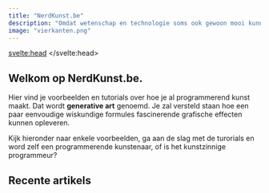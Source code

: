 ```yaml
---
title: "NerdKunst.be"
description: "Omdat wetenschap en technologie soms ook gewoon mooi kunnen zijn."
image: "vierkanten.png"
---
```

<script lang="ts">
	import { formatDate } from '$lib/utils'
	import * as config from '$lib/config'
    import Posts from '$lib/components/Posts.svelte'

	export let data
</script>

<svelte:head>
	<title>{config.title}</title>
</svelte:head>

## Welkom op NerdKunst.be. 

Hier vind je voorbeelden en tutorials over hoe je al programmerend kunst maakt. Dat wordt __generative art__ genoemd. Je zal versteld staan hoe een paar eenvoudige wiskundige formules fascinerende grafische effecten kunnen opleveren. 

Kijk hieronder naar enkele voorbeelden, ga aan de slag met de turorials en word zelf een programmerende kunstenaar, of is het kunstzinnige programmeur? 

## Recente artikels

<Posts data={data} />
